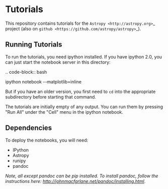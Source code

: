 Tutorials
=========

This repository contains tutorials for the `Astropy <http://astropy.org>`_
project (also on `github <https://github.com/astropy/astropy>`_).

Running Tutorials
-----------------

To run the tutorials, you need ipython installed.  If you have ipython 2.0, you
can just start the notebook server in this directory:

.. code-block:: bash

   ipython notebook --matplotlib=inline

But if you have an older version, you first need to `cd` into the appropriate
subdirectory before starting that command.

The tutorials are initially empty of any output.  You can run them by pressing
"Run All" under the "Cell" menu in the ipython notebook.

Dependencies
------------

To deploy the notebooks, you will need:

* IPython
* Astropy
* runipy
* pandoc

*Note, all except pandoc can be pip installed. To install pandoc, follow the instructions here: http://johnmacfarlane.net/pandoc/installing.html*.
